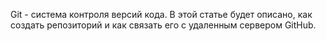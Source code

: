 Git - система контроля версий кода. В этой статье будет описано, как создать репозиторий и как связать его с удаленным сервером GitHub.